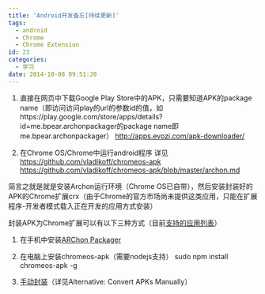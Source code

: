 ```yaml
---
title: 'Android开发备忘[持续更新]'
tags:
  - android
  - Chrome
  - Chrome Extension
id: 23
categories:
  - 学习
date: 2014-10-08 09:51:28
---
```


1. 直接在网页中下载Google Play Store中的APK，只需要知道APK的package name（即访问访问play的url的参数id的值，如https://play.google.com/store/apps/details?id=me.bpear.archonpackager的package name即me.bpear.archonpackager）
http://apps.evozi.com/apk-downloader/

<!--more-->

2. 在Chrome OS/Chrome中运行android程序
详见
https://github.com/vladikoff/chromeos-apk
https://github.com/vladikoff/chromeos-apk/blob/master/archon.md

简言之就是就是安装Archon运行环境（Chrome OS已自带），然后安装封装好的APK的Chrome扩展crx（由于Chrome的官方市场尚未提供这类应用，只能在扩展程序-开发者模式载入正在开发的应用方式安装）

封装APK为Chrome扩展可以有以下三种方式（目前[支持的应用列表](https://docs.google.com/spreadsheets/d/1iIbxaftAu_ho5rv9fUlXSLTzwU6MbKOldsWXyrYiyo8/htmlview?usp=sharing&sle=true)）
1. 在手机中安装[ARChon Packager
](https://play.google.com/store/apps/details?id=me.bpear.archonpackager)

2. 在电脑上安装chromeos-apk（需要nodejs支持）
sudo npm install chromeos-apk -g

3. [手动封装](http://lifehacker.com/how-to-run-android-apps-inside-chrome-on-any-desktop-op-1637564101)（详见Alternative: Convert APKs Manually）